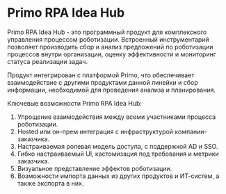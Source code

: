 # Primo RPA Idea Hub

Primo RPA Idea Hub - это программный продукт для комплексного управления процессом роботизации. Встроенный инструментарий позволяет производить сбор и анализ предложений по роботизации процессов внутри организации, оценку эффективности и мониторинг статуса реализации задач.

Продукт интегрирован с платформой Primo, что обеспечивает взаимодействие с другими продуктами данной линейки и сбор информации, необходимой для проведения анализа и планирования.

Ключевые возможности Primo RPA Idea Hub:
1. Упрощение взаимодействия между всеми участниками процесса роботизации.
2. Hosted или он-прем интеграция с инфраструктурой компании-заказчика.
3. Настраиваемая ролевая модель доступа, с поддержкой AD и SSO.
4. Гибко настраиваемый UI, кастомизация под требования и метрики заказчика.
5. Визуальное представление эффектов роботизации.
6. Возможности импорта данных из других продуктов и ИТ-систем, а также экспорта в них.
